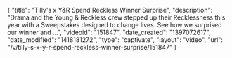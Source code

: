 {
    "title": "Tilly's x Y&R Spend Reckless Winner Surprise",
    "description": "Drama and the Young & Reckless crew stepped up their Recklessness this year with a Sweepstakes designed to change lives. See how we surprised our winner and ...",
    "videoid": "151847",
    "date_created": "1397072617",
    "date_modified": "1418181272",
    "type": "captivate",
    "layout": "video",
    "url": "\/v\/tilly-s-x-y-r-spend-reckless-winner-surprise\/151847"
}
